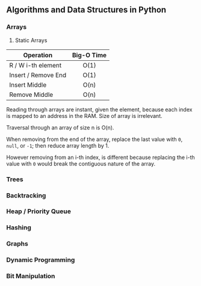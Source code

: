 ## Algorithms and Data Structures in Python

### Arrays

1. Static Arrays

| Operation           | Big-O Time |
| ------------------- |:----------:|
| R / W i-th element  | O(1) |
| Insert / Remove End | O(1) |
| Insert Middle       | O(n) |
| Remove Middle       | O(n) |

Reading through arrays are instant, given the element, because each index is mapped to an address in the RAM. Size of array is irrelevant.

Traversal through an array of size n is O(n).

When removing from the end of the array, replace the last value with `0`, `null`, or `-1`; then reduce array length by 1.

However removing from an i-th index, is different because replacing the i-th value with `0` would break the contiguous nature of the array.



### Trees

### Backtracking

### Heap / Priority Queue

### Hashing

### Graphs

### Dynamic Programming

### Bit Manipulation